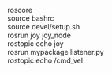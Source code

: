 roscore               
source bashrc               
source devel/setup.sh               
rosrun joy joy_node               
rostopic echo joy               
rosrun mypackage listener.py               
rostopic echo /cmd_vel               
